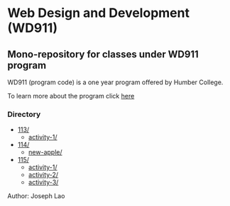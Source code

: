 # Web Design and Development (WD911)

## Mono-repository for classes under WD911 program

WD911 (program code) is a one year program offered by Humber College.

To learn more about the program click [here](https://mediaarts.humber.ca/programs/web-design-and-development.html)

### Directory

- [113/](https://sephlao.github.io/wd911/113)
    - [activity-1/](https://sephlao.github.io/wd911/113/activity-1)
- [114/](https://sephlao.github.io/wd911/114)
    - [new-apple/](https://sephlao.github.io/new-apple/)
- [115/](https://sephlao.github.io/wd911/115)
    - [activity-1/](https://sephlao.github.io/wd911/115/activity-1)
    - [activity-2/](https://sephlao.github.io/wd911/115/activity-2)
    - [activity-3/](https://sephlao.github.io/wd911/115/activity-3)

Author: Joseph Lao
